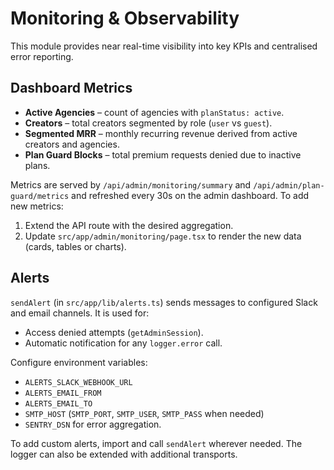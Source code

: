 # Monitoring & Observability

This module provides near real-time visibility into key KPIs and centralised error reporting.

## Dashboard Metrics
- **Active Agencies** – count of agencies with `planStatus: active`.
- **Creators** – total creators segmented by role (`user` vs `guest`).
- **Segmented MRR** – monthly recurring revenue derived from active creators and agencies.
- **Plan Guard Blocks** – total premium requests denied due to inactive plans.

Metrics are served by `/api/admin/monitoring/summary` and `/api/admin/plan-guard/metrics` and refreshed every 30s on the admin dashboard.
To add new metrics:
1. Extend the API route with the desired aggregation.
2. Update `src/app/admin/monitoring/page.tsx` to render the new data (cards, tables or charts).

## Alerts
`sendAlert` (in `src/app/lib/alerts.ts`) sends messages to configured Slack and email channels. 
It is used for:
- Access denied attempts (`getAdminSession`).
- Automatic notification for any `logger.error` call.

Configure environment variables:
- `ALERTS_SLACK_WEBHOOK_URL`
- `ALERTS_EMAIL_FROM`
- `ALERTS_EMAIL_TO`
- `SMTP_HOST` (`SMTP_PORT`, `SMTP_USER`, `SMTP_PASS` when needed)
- `SENTRY_DSN` for error aggregation.

To add custom alerts, import and call `sendAlert` wherever needed. The logger can also be extended with additional transports.
